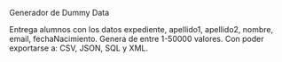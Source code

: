 Generador de Dummy Data

  Entrega alumnos con los datos expediente, apellido1, apellido2, nombre, email, fechaNacimiento.
  Genera de entre 1-50000 valores.
  Con poder exportarse a: CSV, JSON, SQL y XML.
